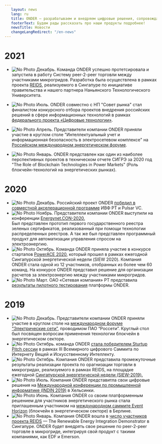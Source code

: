 ```yaml
---
   layout: news
   lang: ru
   title: ONDER — разрабатываем и внедряем цифровые решения, сопровождаем преобразования в энергетике промышленности
   footerText: Будем рады рассказать про наши продукты подробнее!
   newsTitle: Новости
   changeLangRedirect: "/en-news"
---
```


# 2021

- ![No Photo](https://imgur.com/7PzzfvF.jpg) Декабрь. Команда ONDER успешно протетсировала и запустила в работу Систему peer-2-peer торговли между участниками микрогридов. Разработка была осуществлена в рамках проекта [REIDS](https://www.ntu.edu.sg/erian/research-focus/flagship-programmes/renewable-energy-integration-demonstrator-singapore), реализуемого в Сингапуре по инициативе правительства и нашего партнера Наньянского Технологического Университета. 

- ![No Photo](https://imgur.com/xOL9yB4.jpg) Июль. ONDER совместно с НП "Совет рынка" стал финалистом конкурсного отбора проектов внедрения российских решений в сфере информационных технологий в рамках [федерального проекта «Цифровые технологии»](https://dtech.sk.ru/).

- ![No Photo](https://imgur.com/Iwe1nyJ.jpg) Апрель. Представители компании ONDER приняли участие в круглом столе "Интеллектуальный учет и информационная безопасность в электросетевом комплексе" на [Российском международном энергетическом форуме](https://energyforum.ru/main).

- ![No Photo](https://imgur.com/cda7ATn.jpg) Январь. ONDER представлен как один из наиболее перспективных проектов в техническом отчете СИГРЭ за 2020 год "The Role of Blockchain Technologies in Power Markets" (Роль блокчейн-технологий на энергетических рынках).



# 2020
- ![No Photo](https://i.imgur.com/ORi3ucMm.jpg) Декабрь. Российский проект ONDER [победил в совместной акселерационной программе](https://rb.ru/news/onder-pulsar/) ИВФ РТ и Pulsar VC. 
- ![No Photo](https://i.imgur.com/w7cPphMm.jpg) Ноябрь. Представители компании ONDER выступили на конференции [Energynet.CON-2020.](https://energynet.ru/con2020)  
Был представлен прототип первого государственного реестра зеленых сертификатов, реализованный при помощи технологии распределенных реестров. А так же был представлен программный продукт для  автоматизации управления спросом на электроэнергию.
- ![No Photo](https://i.imgur.com/JBtrxZS.jpg) Октябрь. Команда ONDER приняла участие в конкурсе стартапов [PowerACE 2020](https://www.seas.org.sg/powerace), который прошел в рамках ежегодной Сингапурской энергетической недели (SIEW 2020). Компания ONDER стала одной из 12 участников, отобранных из более чем 60 команд. На конкурсе ONDER представил решение для организации расчетов за электроэнергию между участниками микрогридов.
- ![No Photo](https://imgur.com/vPXjOEU.jpg) Март. ОАО «Сетевая компания» РТ представила [результаты пилотного тестирования](https://mobile.ruscable.ru/news/2020/3/26/Smart-kontrakty_v_energetike__ne_mif_a_realynosty_/) платформы ONDER.

  
   
# 2019
- ![No Photo](https://i.imgur.com/vXgEhyOm.jpg) Декабрь. Представители компании ONDER приняли участие в круглом столе на [международном форуме “Электрические сети”](https://expoelectroseti.ru), проводимом ПАО “Россети”. Круглый стол был посвящен вопросам применения технологии блокчейн в энергетическом секторе.
- ![No Photo](https://i.imgur.com/0kILKwVm.jpg) Октябрь. команда ONDER [стала победителем Sturtup Pitch сессии](https://iotworldsummit.ru/trend/onder-pobeditelem-startup-pitch-sessii-stal-startap-predlagayushhij-tsifrovye-energeticheskie-servisy/) в рамках III Всемирного цифрового Саммита по Интернету Вещей и Искусственному Интеллекту.
- ![No Photo](https://i.imgur.com/Tn1iYAAm.jpg) Октябрь. Компания ONDER представила промежуточные результаты реализации проекта по орагнизации торговли в микрогридах, реализуемого в рамках REIDS, на площадке ежегодной [Сингапурской энергетической недели (SIEW-2019).](https://www.siew.gov.sg/home)
- ![No Photo](https://imgur.com/E7uvMZP.jpg) Июль. Компания ONDER представитла свои цифровые решения на [Международной конференции по промышленной информатике (INDIN 2019)](https://2019.ieee-indin.org) в Хельсинки.
- ![No Photo](https://i.imgur.com/xP1Scnjm.jpg) Июнь. Компания ONDER со своим платформенным решением для участников энергетического рынка стала приглашенным участником на [международном саммите Event Horizon](https://eventhorizonsummit.com) (блокчейн в энергетическом секторе) в Берлине.
- ![No Photo](https://i.imgur.com/sBu8EpLm.jpg) Январь. Компания ONDER вошла в [число участников проекта REIDS](https://www.ntu.edu.sg/erian/research-focus/flagship-programmes/renewable-energy-integration-demonstrator-singapore#Content_C007_Col01) — The Renewable Energy Integration Demonstrator в Сингапуре. ONDER будет внедрять свое решение по peer-2-peer торговле в микрогриде, интегрируя свой продукт с такими компаниями, как EDF и Emerson.
